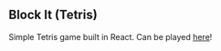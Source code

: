 ## Block It (Tetris)

Simple Tetris game built in React. Can be played [here](https://jeffreyluong-block-it.herokuapp.com/)!